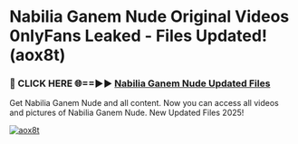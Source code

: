 # Nabilia Ganem Nude Original Videos 0nlyFans Leaked - Files Updated! (aox8t)

<h3>🔴 CLICK HERE 🌐==►► <a href="https://tinyurl.com/y5r63du9" rel="nofollow">Nabilia Ganem Nude Updated Files</a></h3>

Get Nabilia Ganem Nude and all content. Now you can access all videos and pictures of Nabilia Ganem Nude. New Updated Files 2025!

[![aox8t](https://i.imgur.com/UVo9nyh.gif)](https://tinyurl.com/y5r63du9)